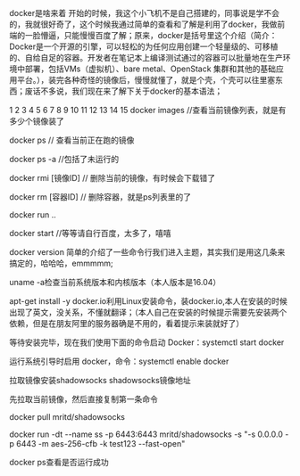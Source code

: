 docker是啥来着
开始的时候，我这个小飞机不是自己搭建的，同事说是学不会的，我就很好奇了，这个时候我通过简单的查看和了解是利用了docker，我做前端的一脸懵逼，只能慢慢百度了解；原来，docker是括号里这个介绍（简介：Docker是一个开源的引擎，可以轻松的为任何应用创建一个轻量级的、可移植的、自给自足的容器。开发者在笔记本上编译测试通过的容器可以批量地在生产环境中部署，包括VMs（虚拟机）、bare metal、OpenStack 集群和其他的基础应用平台。），装完各种奇怪的镜像后，慢慢就懂了，就是个壳，个壳可以往里塞东西；废话不多说，我们现在来了解下关于docker的基本语法；

1
2
3
4
5
6
7
8
9
10
11
12
13
14
15
docker images  //查看当前镜像列表，就是有多少个镜像装了

docker ps // 查看当前正在跑的镜像

docker ps -a //包括了未运行的

docker rmi [镜像ID] // 删除当前的镜像，有时候会下载错了

docker rm [容器ID] // 删除容器，就是ps列表里的了

docker run ..

docker start //等等请自行百度，太多了，嘻嘻

docker version
简单的介绍了一些命令行我们进入主题，其实我们是用这几条来搞定的，哈哈哈，emmmmm;

uname -a检查当前系统版本和内核版本（本人版本是16.04）

apt-get install -y docker.io利用Linux安装命令，装docker.io,本人在安装的时候出现了英文，没关系，不懂就翻译；（本人自己在安装的时候提示需要先安装两个依赖，但是在朋友阿里的服务器确是不用的，看着提示来装就好了）

等待安装完毕，现在我们使用下面的命令启动 Docker：systemctl start docker

运行系统引导时启用 docker，命令：systemctl enable docker

拉取镜像安装shadowsocks
shadowsocks镜像地址

先拉取当前镜像，然后直接复制第一条命令

docker pull mritd/shadowsocks

docker run -dt --name ss -p 6443:6443 mritd/shadowsocks -s "-s 0.0.0.0 -p 6443 -m aes-256-cfb 
-k test123 --fast-open"

docker ps查看是否运行成功